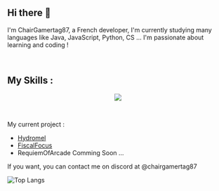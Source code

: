 ## Hi there 👋

I'm ChairGamertag87, a French developer, I'm currently studying many languages like Java, JavaScript, Python, CS ... I'm passionate about learning and coding ! 

&nbsp;

## My Skills : 

<p align="center">
  <a href="https://skillicons.dev">
    <img src="https://skillicons.dev/icons?i=js,html,css,java,py,dart,flutter,cs,discord" />
  </a>
</p>

&nbsp;

My current project : 

- [Hydromel](https://www.curseforge.com/minecraft/mc-mods/hydromel)
- [FiscalFocus](https://github.com/ChairGamertag87/FiscalFocus)
- RequiemOfArcade Comming Soon ...


If you want, you can contact me on discord at @chairgamertag87

![Top Langs](https://github-readme-stats.vercel.app/api/top-langs/?username=ChairGamertag87&layout=compact)
